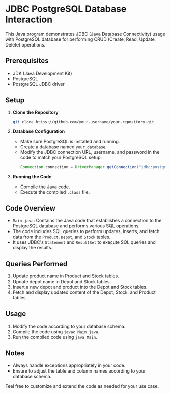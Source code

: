 # JDBC PostgreSQL Database Interaction

This Java program demonstrates JDBC (Java Database Connectivity) usage with PostgreSQL database for performing CRUD (Create, Read, Update, Delete) operations.

## Prerequisites
- JDK (Java Development Kit)
- PostgreSQL
- PostgreSQL JDBC driver

## Setup

1. **Clone the Repository**
    ```bash
    git clone https://github.com/your-username/your-repository.git
    ```

2. **Database Configuration**
    - Make sure PostgreSQL is installed and running.
    - Create a database named `your_database`.
    - Modify the JDBC connection URL, username, and password in the code to match your PostgreSQL setup:
      ```java
      Connection connection = DriverManager.getConnection("jdbc:postgresql://localhost:5432/your_database", "your_username", "your_password");
      ```

3. **Running the Code**
    - Compile the Java code.
    - Execute the compiled `.class` file.

## Code Overview

- `Main.java`: Contains the Java code that establishes a connection to the PostgreSQL database and performs various SQL operations.
- The code includes SQL queries to perform updates, inserts, and fetch data from the `Product`, `Depot`, and `Stock` tables.
- It uses JDBC's `Statement` and `ResultSet` to execute SQL queries and display the results.

## Queries Performed
1. Update product name in Product and Stock tables.
2. Update depot name in Depot and Stock tables.
3. Insert a new depot and product into the Depot and Stock tables.
4. Fetch and display updated content of the Depot, Stock, and Product tables.

## Usage
1. Modify the code according to your database schema.
2. Compile the code using `javac Main.java`.
3. Run the compiled code using `java Main`.

## Notes
- Always handle exceptions appropriately in your code.
- Ensure to adjust the table and column names according to your database schema.

Feel free to customize and extend the code as needed for your use case.
